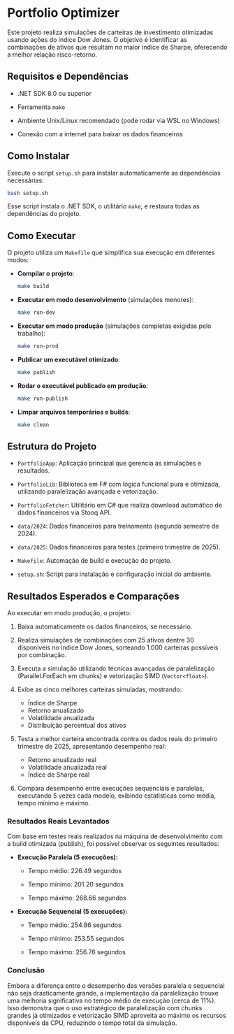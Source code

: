 # Portfolio Optimizer

Este projeto realiza simulações de carteiras de investimento otimizadas usando ações do índice Dow Jones. O objetivo é identificar as combinações de ativos que resultam no maior índice de Sharpe, oferecendo a melhor relação risco-retorno.

## Requisitos e Dependências

* .NET SDK 8.0 ou superior

* Ferramenta `make`

* Ambiente Unix/Linux recomendado (pode rodar via WSL no Windows)

* Conexão com a internet para baixar os dados financeiros

## Como Instalar

Execute o script `setup.sh` para instalar automaticamente as dependências necessárias:

```bash
bash setup.sh
```

Esse script instala o .NET SDK, o utilitário `make`, e restaura todas as dependências do projeto.

## Como Executar

O projeto utiliza um `Makefile` que simplifica sua execução em diferentes modos:

* **Compilar o projeto**:

  ```bash
  make build
  ```

* **Executar em modo desenvolvimento** (simulações menores):

  ```bash
  make run-dev
  ```

* **Executar em modo produção** (simulações completas exigidas pelo trabalho):

  ```bash
  make run-prod
  ```

* **Publicar um executável otimizado**:

  ```bash
  make publish
  ```

* **Rodar o executável publicado em produção**:

  ```bash
  make run-publish
  ```

* **Limpar arquivos temporários e builds**:

  ```bash
  make clean
  ```

## Estrutura do Projeto

* `PortfolioApp`: Aplicação principal que gerencia as simulações e resultados.

* `PortfolioLib`: Biblioteca em F# com lógica funcional pura e otimizada, utilizando paralelização avançada e vetorização.

* `PortfolioFetcher`: Utilitário em C# que realiza download automático de dados financeiros via Stooq API.

* `data/2024`: Dados financeiros para treinamento (segundo semestre de 2024).

* `data/2025`: Dados financeiros para testes (primeiro trimestre de 2025).

* `Makefile`: Automação de build e execução do projeto.

* `setup.sh`: Script para instalação e configuração inicial do ambiente.

## Resultados Esperados e Comparações

Ao executar em modo produção, o projeto:

1. Baixa automaticamente os dados financeiros, se necessário.

2. Realiza simulações de combinações com 25 ativos dentre 30 disponíveis no índice Dow Jones, sorteando 1.000 carteiras possíveis por combinação.

3. Executa a simulação utilizando técnicas avançadas de paralelização (Parallel.ForEach em chunks) e vetorização SIMD (`Vector<float>`).

4. Exibe as cinco melhores carteiras simuladas, mostrando:

   * Índice de Sharpe
   * Retorno anualizado
   * Volatilidade anualizada
   * Distribuição percentual dos ativos

5. Testa a melhor carteira encontrada contra os dados reais do primeiro trimestre de 2025, apresentando desempenho real:

   * Retorno anualizado real
   * Volatilidade anualizada real
   * Índice de Sharpe real

6. Compara desempenho entre execuções sequenciais e paralelas, executando 5 vezes cada modelo, exibindo estatísticas como média, tempo mínimo e máximo.

### Resultados Reais Levantados

Com base em testes reais realizados na máquina de desenvolvimento com a build otimizada (publish), foi possível observar os seguintes resultados:

* **Execução Paralela (5 execuções):**

  * Tempo médio: 226.49 segundos

  * Tempo mínimo: 201.20 segundos

  * Tempo máximo: 268.66 segundos

* **Execução Sequencial (5 execuções):**

  * Tempo médio: 254.86 segundos

  * Tempo mínimo: 253.55 segundos

  * Tempo máximo: 256.76 segundos

### Conclusão

Embora a diferença entre o desempenho das versões paralela e sequencial não seja drasticamente grande, a implementação da paralelização trouxe uma melhoria significativa no tempo médio de execução (cerca de 11%). Isso demonstra que o uso estratégico de paralelização com chunks grandes já otimizados e vetorização SIMD aproveita ao máximo os recursos disponíveis da CPU, reduzindo o tempo total da simulação.